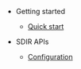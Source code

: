 - Getting started

  - [Quick start](quickstart.md)

- SDIR APIs

  - [Configuration](configuration.md)
 
